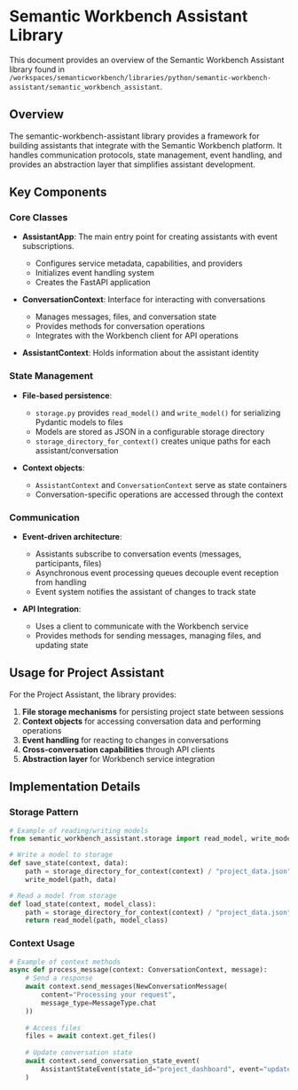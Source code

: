 # Semantic Workbench Assistant Library

This document provides an overview of the Semantic Workbench Assistant library found in `/workspaces/semanticworkbench/libraries/python/semantic-workbench-assistant/semantic_workbench_assistant`.

## Overview

The semantic-workbench-assistant library provides a framework for building assistants that integrate with the Semantic Workbench platform. It handles communication protocols, state management, event handling, and provides an abstraction layer that simplifies assistant development.

## Key Components

### Core Classes

- **AssistantApp**: The main entry point for creating assistants with event subscriptions.
  - Configures service metadata, capabilities, and providers
  - Initializes event handling system
  - Creates the FastAPI application

- **ConversationContext**: Interface for interacting with conversations
  - Manages messages, files, and conversation state
  - Provides methods for conversation operations
  - Integrates with the Workbench client for API operations

- **AssistantContext**: Holds information about the assistant identity

### State Management

- **File-based persistence**:
  - `storage.py` provides `read_model()` and `write_model()` for serializing Pydantic models to files
  - Models are stored as JSON in a configurable storage directory
  - `storage_directory_for_context()` creates unique paths for each assistant/conversation

- **Context objects**:
  - `AssistantContext` and `ConversationContext` serve as state containers
  - Conversation-specific operations are accessed through the context

### Communication

- **Event-driven architecture**:
  - Assistants subscribe to conversation events (messages, participants, files)
  - Asynchronous event processing queues decouple event reception from handling
  - Event system notifies the assistant of changes to track state

- **API Integration**:
  - Uses a client to communicate with the Workbench service
  - Provides methods for sending messages, managing files, and updating state

## Usage for Project Assistant

For the Project Assistant, the library provides:

1. **File storage mechanisms** for persisting project state between sessions
2. **Context objects** for accessing conversation data and performing operations
3. **Event handling** for reacting to changes in conversations
4. **Cross-conversation capabilities** through API clients
5. **Abstraction layer** for Workbench service integration

## Implementation Details

### Storage Pattern

```python
# Example of reading/writing models
from semantic_workbench_assistant.storage import read_model, write_model

# Write a model to storage
def save_state(context, data):
    path = storage_directory_for_context(context) / "project_data.json"
    write_model(path, data)

# Read a model from storage
def load_state(context, model_class):
    path = storage_directory_for_context(context) / "project_data.json"
    return read_model(path, model_class)
```

### Context Usage

```python
# Example of context methods
async def process_message(context: ConversationContext, message):
    # Send a response
    await context.send_messages(NewConversationMessage(
        content="Processing your request", 
        message_type=MessageType.chat
    ))
    
    # Access files
    files = await context.get_files()
    
    # Update conversation state
    await context.send_conversation_state_event(
        AssistantStateEvent(state_id="project_dashboard", event="updated", state=None)
    )
```